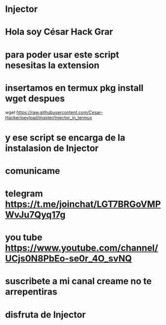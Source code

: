 # Injector
# Hola soy César Hack Grar
# para poder usar este script nesesitas la extension
# insertamos en termux pkg install wget despues
wget https://raw.githubusercontent.com/Cesar-Hacker/peyload/master/Injector_in_termux
# y ese script se encarga de la instalasion de Injector
# comunicame
# telegram https://t.me/joinchat/LGT7BRGoVMPWvJu7Qyq17g
# you tube https://www.youtube.com/channel/UCjs0N8PbEo-se0r_4O_svNQ
# suscribete a mi canal creame no te arrepentiras
# disfruta de Injector
